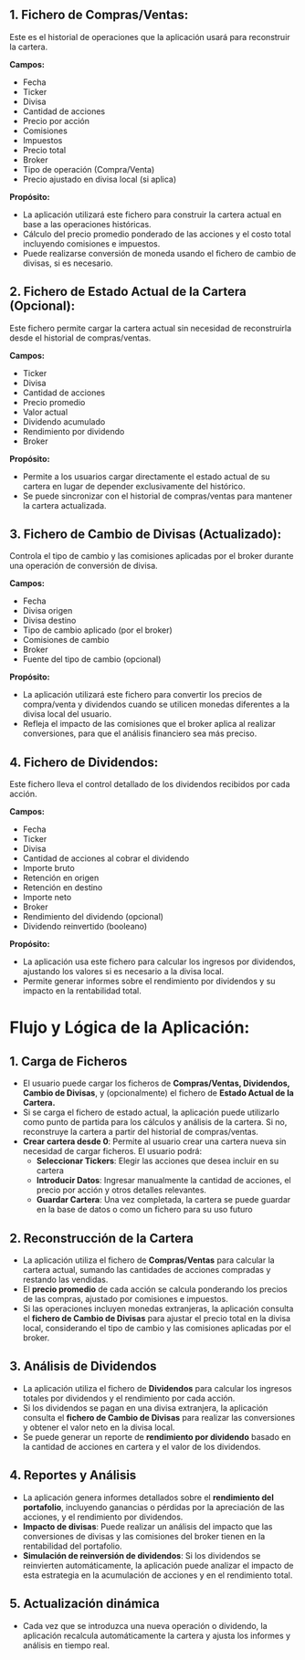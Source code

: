 ## 1. Fichero de Compras/Ventas:

Este es el historial de operaciones que la aplicación usará para reconstruir la cartera.

**Campos:**

- Fecha
- Ticker
- Divisa
- Cantidad de acciones
- Precio por acción
- Comisiones
- Impuestos
- Precio total
- Broker
- Tipo de operación (Compra/Venta)
- Precio ajustado en divisa local (si aplica)

**Propósito:**

- La aplicación utilizará este fichero para construir la cartera actual en base a las operaciones históricas.
- Cálculo del precio promedio ponderado de las acciones y el costo total incluyendo comisiones e impuestos.
- Puede realizarse conversión de moneda usando el fichero de cambio de divisas, si es necesario.

## 2. Fichero de Estado Actual de la Cartera (Opcional):

Este fichero permite cargar la cartera actual sin necesidad de reconstruirla desde el historial de compras/ventas.

**Campos:**

- Ticker
- Divisa
- Cantidad de acciones
- Precio promedio
- Valor actual
- Dividendo acumulado
- Rendimiento por dividendo
- Broker

**Propósito:**

- Permite a los usuarios cargar directamente el estado actual de su cartera en lugar de depender exclusivamente del histórico.
- Se puede sincronizar con el historial de compras/ventas para mantener la cartera actualizada.

## 3. Fichero de Cambio de Divisas (Actualizado):

Controla el tipo de cambio y las comisiones aplicadas por el broker durante una operación de conversión de divisa.

**Campos:**

- Fecha
- Divisa origen
- Divisa destino
- Tipo de cambio aplicado (por el broker)
- Comisiones de cambio
- Broker
- Fuente del tipo de cambio (opcional)

**Propósito:**

- La aplicación utilizará este fichero para convertir los precios de compra/venta y dividendos cuando se utilicen monedas diferentes a la divisa local del usuario.
- Refleja el impacto de las comisiones que el broker aplica al realizar conversiones, para que el análisis financiero sea más preciso.

## 4. Fichero de Dividendos:

Este fichero lleva el control detallado de los dividendos recibidos por cada acción.

**Campos:**

- Fecha
- Ticker
- Divisa
- Cantidad de acciones al cobrar el dividendo
- Importe bruto
- Retención en origen
- Retención en destino
- Importe neto
- Broker
- Rendimiento del dividendo (opcional)
- Dividendo reinvertido (booleano)

**Propósito:**

- La aplicación usa este fichero para calcular los ingresos por dividendos, ajustando los valores si es necesario a la divisa local.
- Permite generar informes sobre el rendimiento por dividendos y su impacto en la rentabilidad total.

# **Flujo y Lógica de la Aplicación:**

## 1. Carga de Ficheros

- El usuario puede cargar los ficheros de **Compras/Ventas, Dividendos, Cambio de Divisas**, y (opcionalmente) el fichero de **Estado Actual de la Cartera.**
- Si se carga el fichero de estado actual, la aplicación puede utilizarlo como punto de partida para los cálculos y análisis de la cartera. Si no, reconstruye la cartera a partir del historial de compras/ventas.
- **Crear cartera desde 0**: Permite al usuario crear una cartera nueva sin necesidad de cargar ficheros. El usuario podrá:
    - **Seleccionar Tickers**: Elegir las acciones que desea incluir en su cartera
    - **Introducir Datos**: Ingresar manualmente la cantidad de acciones, el precio por acción y otros detalles relevantes.
    - **Guardar Cartera**: Una vez completada, la cartera se puede guardar en la base de datos o como un fichero para su uso futuro 


## 2. Reconstrucción de la Cartera

- La aplicación utiliza el fichero de **Compras/Ventas** para calcular la cartera actual, sumando las cantidades de acciones compradas y restando las vendidas.
- El **precio promedio** de cada acción se calcula ponderando los precios de las compras, ajustado por comisiones e impuestos.
- Si las operaciones incluyen monedas extranjeras, la aplicación consulta el **fichero de Cambio de Divisas** para ajustar el precio total en la divisa local, considerando el tipo de cambio y las comisiones aplicadas por el broker.

## 3. Análisis de Dividendos

- La aplicación utiliza el fichero de **Dividendos** para calcular los ingresos totales por dividendos y el rendimiento por cada acción.
- Si los dividendos se pagan en una divisa extranjera, la aplicación consulta el **fichero de Cambio de Divisas** para realizar las conversiones y obtener el valor neto en la divisa local.
- Se puede generar un reporte de **rendimiento por dividendo** basado en la cantidad de acciones en cartera y el valor de los dividendos.

## 4. Reportes y Análisis

- La aplicación genera informes detallados sobre el **rendimiento del portafolio**, incluyendo ganancias o pérdidas por la apreciación de las acciones, y el rendimiento por dividendos.
- **Impacto de divisas**: Puede realizar un análisis del impacto que las conversiones de divisas y las comisiones del broker tienen en la rentabilidad del portafolio.
- **Simulación de reinversión de dividendos**: Si los dividendos se reinvierten automáticamente, la aplicación puede analizar el impacto de esta estrategia en la acumulación de acciones y en el rendimiento total.

## 5. Actualización dinámica

- Cada vez que se introduzca una nueva operación o dividendo, la aplicación recalcula automáticamente la cartera y ajusta los informes y análisis en tiempo real.